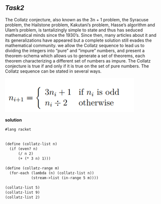 ## **_Task2_**
The Collatz conjecture, also known as the 3n + 1 problem, the Syracuse problem, the
Hailstone problem, Kakutani’s problem, Hasse’s algorithm and Ulam’s problem, is tantalizingly
simple to state and thus has seduced mathematical minds since the 1930’s. Since then, many
articles about it and its generalizations have appeared but a complete solution still evades
the mathematical community. we allow the Collatz sequence to lead us to dividing the integers
into “pure” and “impure” numbers,
and present a theorem-schema which allows us to generate a set of theorems, each theorem
characterizing a different set of numbers as impure. The Collatz conjecture is true if and only
if it is true on the set of pure numbers.
The Collatz sequence can be stated in several ways. 

![alt tag](https://github.com/heanuea/Theory-of-Algorithms/blob/master/Task2/Task2pix.png)

 **solution**
```Racket
#lang racket


(define (collatz-list n)
  (if (even? n)
      (/ n 2)
      (+ (* 3 n) 1)))
 
(define (collatz-range m)
  (for-each (lambda (n) (collatz-list n))
            (stream->list (in-range 5 m))))
 
(collatz-list 5)
(collatz-list 9)
(collatz-list 2)  
```



